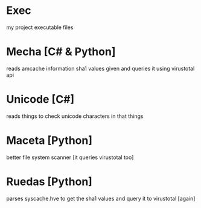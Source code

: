 # Exec
my project executable files

# Mecha [C# & Python]
reads amcache information sha1 values given and queries it using virustotal api

# Unicode [C#]
reads things to check unicode characters in that things

# Maceta [Python]
better file system scanner [it queries virustotal too]

# Ruedas [Python]
parses syscache.hve to get the sha1 values and query it to virustotal [again]
